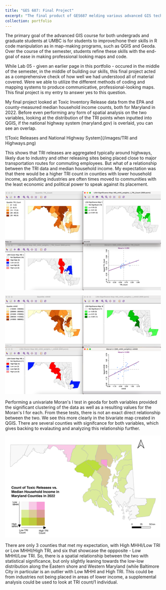 ```yaml
---
title: "GES 687: Final Project"
excerpt: "The final product of GES687 melding various advanced GIS techniques <br/><img src='/images/FinalProj_Crop.png'>"
collection: portfolio
---
```


The primary goal of the advanced GIS course for both undergrads and graduate students at UMBC is for students to improve/hone their skills in R code manipulation as in map-making programs, such as QGIS and Geoda. Over the course of the semester, students refine these skills with the end-goal of ease in making professional looking maps and code.

While Lab 05 - given an earlier page in this portfolio - occured in the middle of the semester, in the middle of building our skills, this final project acted as a comprehensive check of how well we had understood all of material covered. Were we able to utilize the different methods of coding and mapping systems to produce communicative, professional-looking maps. This final project is my entry to answer yes to this question.

My final project looked at Toxic Inventory Release data from the EPA and county-measured median household income counts, both for Maryland in 2022. Before even performing any form of spatial analysis on the two variables, looking at the distribution of the TRI points when inputted into QGIS, if the national highway system (maryland.gov) is overlaid, you can see an overlap.

![Toxic Releases and National Highway System](/images/TRI and Highways.png)

This shows that TRI releases are aggregated typically around highways, likely due to industry and other releasing sites being placed close to major transportation routes for commuting employees. But what of a relationship between the TRI data and median household income. My expectation was that there would be a higher TRI count in counties with lower household income, as polluting industries are often times moved to communities with the least economic and political power to speak against its placement.

![TRI Moran's I](/images/tri_morans.png)

![MHHI Moran's I](/images/mhhi_morans.png)

Performing a univariate Moran's I test in geoda for both variables provided the significant clustering of the data as well as a resulting values for the Moran's I for each. From these tests, there is not an exact direct relationship between the two. We see this more clearly in the bivariate map created in QGIS. There are several counties with signifcance for both variables, which gives backing to evalauting and analyzing this relationship further.

![TRI and MHHI Bivariate Final Layout](/images/FinalLayout.png)

There are only 3 counties that met my expectation, with High MHHI/Low TRI or Low MHHI/High TRI, and six that showcase the oppposite - Low MHHI/Low TRI. So, there is a spatial relationship between the two with statistical significance, but only slightly leaning towards the low-low distribution along the Eastern shore and Western Maryland (while Baltimore City in particular is an outlier with Low MHHI and High TRI. This could be from industries not being placed in areas of lower income, a supplemental analysis could be used to look at TRI count/1 individual. 
